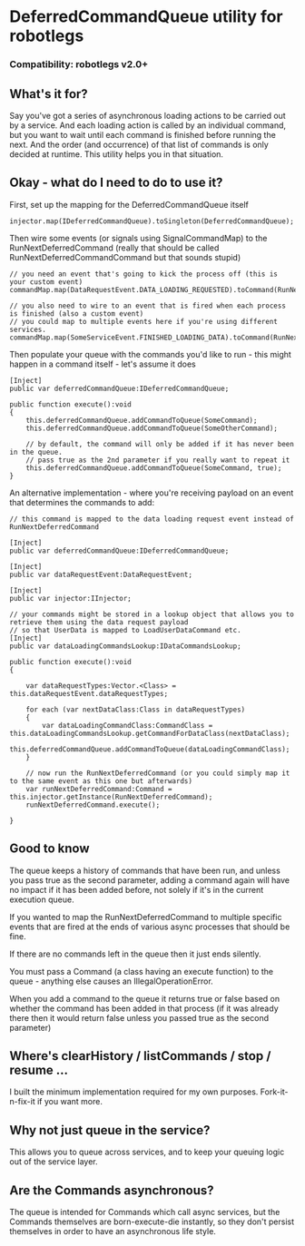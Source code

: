 # **DeferredCommandQueue utility for robotlegs** #

### Compatibility: robotlegs v2.0+

## What's it for? ##

Say you've got a series of asynchronous loading actions to be carried out by a service. And each loading action is called by an individual command, but you want to wait until each command is finished before running the next. And the order (and occurrence) of that list of commands is only decided at runtime. This utility helps you in that situation.

## Okay - what do I need to do to use it? ##

First, set up the mapping for the DeferredCommandQueue itself

    injector.map(IDeferredCommandQueue).toSingleton(DeferredCommandQueue);

Then wire some events (or signals using SignalCommandMap) to the RunNextDeferredCommand (really that should be called RunNextDeferredCommandCommand but that sounds stupid)

    // you need an event that's going to kick the process off (this is your custom event)
    commandMap.map(DataRequestEvent.DATA_LOADING_REQUESTED).toCommand(RunNextDeferredCommand);

    // you also need to wire to an event that is fired when each process is finished (also a custom event)
    // you could map to multiple events here if you're using different services.
    commandMap.map(SomeServiceEvent.FINISHED_LOADING_DATA).toCommand(RunNextDeferredCommand);
	
Then populate your queue with the commands you'd like to run - this might happen in a command itself - let's assume it does

	[Inject]
	public var deferredCommandQueue:IDeferredCommandQueue;
	
	public function execute():void
	{
		this.deferredCommandQueue.addCommandToQueue(SomeCommand);
		this.deferredCommandQueue.addCommandToQueue(SomeOtherCommand);
		
		// by default, the command will only be added if it has never been in the queue.
		// pass true as the 2nd parameter if you really want to repeat it
		this.deferredCommandQueue.addCommandToQueue(SomeCommand, true);
	} 
	                 
	
An alternative implementation - where you're receiving payload on an event that determines the commands to add:

	// this command is mapped to the data loading request event instead of RunNextDeferredCommand
                     
	[Inject]
	public var deferredCommandQueue:IDeferredCommandQueue;
	
	[Inject]
	public var dataRequestEvent:DataRequestEvent;
	
	[Inject]
	public var injector:IInjector;
	
	// your commands might be stored in a lookup object that allows you to retrieve them using the data request payload 
	// so that UserData is mapped to LoadUserDataCommand etc.
	[Inject]
	public var dataLoadingCommandsLookup:IDataCommandsLookup;
	
	public function execute():void
	{
		
		var dataRequestTypes:Vector.<Class> = this.dataRequestEvent.dataRequestTypes;
		
		for each (var nextDataClass:Class in dataRequestTypes)
		{
			var dataLoadingCommandClass:CommandClass = this.dataLoadingCommandsLookup.getCommandForDataClass(nextDataClass);
			this.deferredCommandQueue.addCommandToQueue(dataLoadingCommandClass);
		}
		
	    // now run the RunNextDeferredCommand (or you could simply map it to the same event as this one but afterwards)
		var runNextDeferredCommand:Command = this.injector.getInstance(RunNextDeferredCommand);
		runNextDeferredCommand.execute();
		
	}
	

## Good to know ##

The queue keeps a history of commands that have been run, and unless you pass true as the second parameter, adding a command again will have no impact if it has been added before, not solely if it's in the current execution queue.

If you wanted to map the RunNextDeferredCommand to multiple specific events that are fired at the ends of various async processes that should be fine.

If there are no commands left in the queue then it just ends silently.

You must pass a Command (a class having an execute function) to the queue - anything else causes an IllegalOperationError.

When you add a command to the queue it returns true or false based on whether the command has been added in that process (if it was already there then it would return false unless you passed true as the second parameter)
  

## Where's clearHistory / listCommands / stop / resume ... ##

I built the minimum implementation required for my own purposes. Fork-it-n-fix-it if you want more.            
  
 
## Why not just queue in the service?

This allows you to queue across services, and to keep your queuing logic out of the service layer.


## Are the Commands asynchronous?

The queue is intended for Commands which call async services, but the Commands themselves are born-execute-die instantly, so they don't persist themselves in order to have an asynchronous life style.
